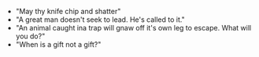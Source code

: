 * "May thy knife chip and shatter"
* "A great man doesn't seek to lead. He's called to it."
* "An animal caught ina trap will gnaw off it's own leg to escape. What will you do?"
* "When is a gift not a gift?"
